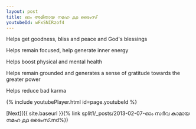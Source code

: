 ```yaml
---
layout: post
title: ഓം അമിതായ നമഹ ൧൧ ടൈംസ്
youtubeId: wFxSNIRzof4
---
```

 
 
Helps get goodness, bliss and peace and God's blessings
 
Helps remain focused, help generate inner energy 
 
Helps boost physical and mental health 
 
Helps remain grounded and generates a sense of gratitude towards the greater power 
 
Helps reduce bad karma
 
 
 
 


{% include youtubePlayer.html id=page.youtubeId %}
 
[Next]({{ site.baseurl }}{% link  split1/_posts/2013-02-07-ഓം സർവ കാമായ നമഹ ൧൧ ടൈംസ്.md%})
 
